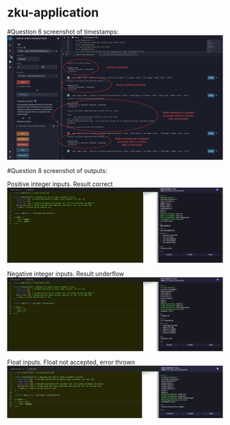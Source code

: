 # zku-application

#Question 6 screenshot of timestamps:
![](Question6.png)

#Question 8 screenshot of outputs:

Positive integer inputs. Result correct
![](Question8_PositiveIntegers.png)

Negative integer inputs. Result underflow
![](Question8_NegativeInteger.png)

Float inputs. Float not accepted, error thrown
![](Question8_Float.png)
